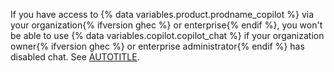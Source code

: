 If you have access to {% data variables.product.prodname_copilot %} via your organization{% ifversion ghec %} or enterprise{% endif %}, you won't be able to use {% data variables.copilot.copilot_chat %} if your organization owner{% ifversion ghec %} or enterprise administrator{% endif %} has disabled chat. See [AUTOTITLE](/copilot/managing-github-copilot-in-your-organization/managing-policies-and-features-for-copilot-in-your-organization).
